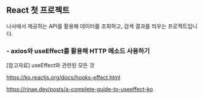 ## React 첫 프로젝트

나사에서 제공하는 API를 활용해 데이터를 조회하고, 검색 결과를 띄우는 프로젝트입니다.

### - axios와 useEffect를 활용해 HTTP 메소드 사용하기

[참고자료] useEffect와 관련된 모든 것

https://ko.reactjs.org/docs/hooks-effect.html

https://rinae.dev/posts/a-complete-guide-to-useeffect-ko
